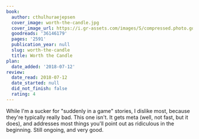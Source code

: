 ```yaml
---
book:
  author: cthulhuraejepsen
  cover_image: worth-the-candle.jpg
  cover_image_url: https://i.gr-assets.com/images/S/compressed.photo.goodreads.com/books/1562714384l/36146179._SX98_.jpg
  goodreads: '36146179'
  pages: '2591'
  publication_year: null
  slug: worth-the-candle
  title: Worth the Candle
plan:
  date_added: '2018-07-12'
review:
  date_read: 2018-07-12
  date_started: null
  did_not_finish: false
  rating: 4
---
```


While I'm a sucker for "suddenly in a game" stories, I dislike most, because they're typically really bad. This one isn't. It gets meta (well, not fast, but it does), and addresses most things you'll point out as ridiculous in the beginning. Still ongoing, and very good.
